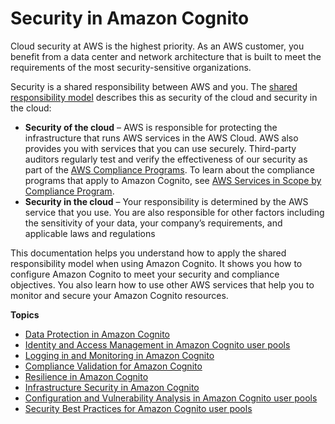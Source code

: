# Security in Amazon Cognito<a name="security"></a>

Cloud security at AWS is the highest priority\. As an AWS customer, you benefit from a data center and network architecture that is built to meet the requirements of the most security\-sensitive organizations\.

Security is a shared responsibility between AWS and you\. The [shared responsibility model](http://aws.amazon.com/compliance/shared-responsibility-model/) describes this as security of the cloud and security in the cloud:
+ **Security of the cloud** – AWS is responsible for protecting the infrastructure that runs AWS services in the AWS Cloud\. AWS also provides you with services that you can use securely\. Third\-party auditors regularly test and verify the effectiveness of our security as part of the [AWS Compliance Programs](http://aws.amazon.com/compliance/programs/)\. To learn about the compliance programs that apply to Amazon Cognito, see [AWS Services in Scope by Compliance Program](http://aws.amazon.com/compliance/services-in-scope/)\.
+ **Security in the cloud** – Your responsibility is determined by the AWS service that you use\. You are also responsible for other factors including the sensitivity of your data, your company’s requirements, and applicable laws and regulations 

This documentation helps you understand how to apply the shared responsibility model when using Amazon Cognito\. It shows you how to configure Amazon Cognito to meet your security and compliance objectives\. You also learn how to use other AWS services that help you to monitor and secure your Amazon Cognito resources\.

**Topics**
+ [Data Protection in Amazon Cognito](data-protection.md)
+ [Identity and Access Management in Amazon Cognito user pools](resource-permissions.md)
+ [Logging in and Monitoring in Amazon Cognito](monitoring.md)
+ [Compliance Validation for Amazon Cognito](compliance-validation.md)
+ [Resilience in Amazon Cognito](disaster-recovery-resiliency.md)
+ [Infrastructure Security in Amazon Cognito](infrastructure-security.md)
+ [Configuration and Vulnerability Analysis in Amazon Cognito user pools](vulnerability-analysis-and-management.md)
+ [Security Best Practices for Amazon Cognito user pools](managing-security.md)